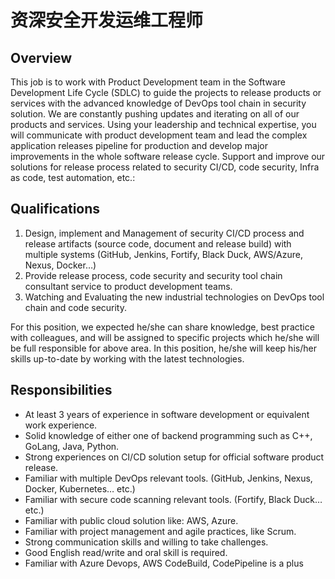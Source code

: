 # 资深安全开发运维工程师


## Overview

This job is to work with Product Development team in the Software Development Life Cycle (SDLC) to guide the projects to release products or services with the advanced knowledge of DevOps tool chain in security solution. We are constantly pushing updates and iterating on all of our products and services. Using your leadership and technical expertise, you will communicate with product development team and lead the complex application releases pipeline for production and develop major improvements in the whole software release cycle. Support and improve our solutions for release process related to security CI/CD, code security, Infra as code, test automation, etc.:


## Qualifications

1. Design, implement and Management of security CI/CD process and release artifacts (source code, document and release build) with multiple systems (GitHub, Jenkins, Fortify, Black Duck, AWS/Azure, Nexus, Docker…)
2. Provide release process, code security and security tool chain consultant service to product development teams.
3. Watching and Evaluating the new industrial technologies on DevOps tool chain and code security.

For this position, we expected he/she can share knowledge, best practice with colleagues, and will be assigned to specific projects which he/she will be full responsible for above area. In this position, he/she will keep his/her skills up-to-date by working with the latest technologies.


## Responsibilities

- At least 3 years of experience in software development or equivalent work experience.
- Solid knowledge of either one of backend programming such as C++, GoLang, Java, Python.
- Strong experiences on CI/CD solution setup for official software product release.
- Familiar with multiple DevOps relevant tools. (GitHub, Jenkins, Nexus, Docker, Kubernetes… etc.)
- Familiar with secure code scanning relevant tools. (Fortify, Black Duck… etc.)
- Familiar with public cloud solution like: AWS, Azure.
- Familiar with project management and agile practices, like Scrum.
- Strong communication skills and willing to take challenges.
- Good English read/write and oral skill is required.
- Familiar with Azure Devops, AWS CodeBuild, CodePipeline is a plus